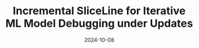 ---
title: 'Incremental SliceLine for Iterative ML Model Debugging under Updates'
collection: publications
permalink: /publications/2024-10-08-inc-sliceline
date: 2024-10-08
venue: 'BTW 2025'
link: 'https://dl.gi.de/server/api/core/bitstreams/79478919-0c75-4aaa-b2ed-5f49b8f21183/content'
citation: 'Frederic Caspar Zoepffel, Christina Dionysio, Matthias Boehm. Incremental SliceLine for Iterative ML Model Debugging under Updates, BTW 2025'
---